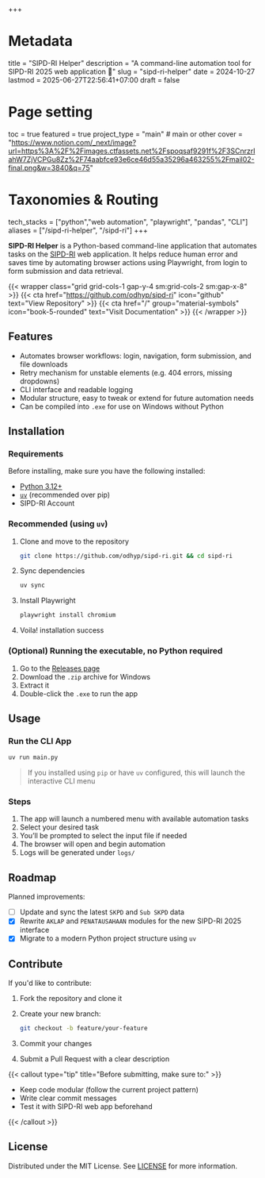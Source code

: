 +++
# Metadata
title = "SIPD-RI Helper"
description = "A command-line automation tool for SIPD-RI 2025 web application 💼"
slug = "sipd-ri-helper"
date = 2024-10-27
lastmod = 2025-06-27T22:56:41+07:00
draft = false

# Page setting
toc = true
featured = true
project_type = "main" # main or other
cover = "https://www.notion.com/_next/image?url=https%3A%2F%2Fimages.ctfassets.net%2Fspoqsaf9291f%2F3SCnrzrIahW7ZjVCPGu8Zz%2F74aabfce93e6ce46d55a35296a463255%2Fmail02-final.png&w=3840&q=75"

# Taxonomies & Routing
tech_stacks = ["python","web automation", "playwright", "pandas", "CLI"]
aliases = ["/sipd-ri-helper", "/sipd-ri"]
+++

**SIPD-RI Helper** is a Python-based command-line application that automates tasks on the [SIPD-RI](https://sipd.kemendagri.go.id/landing) web application. It helps reduce human error and saves time by automating browser actions using Playwright, from login to form submission and data retrieval.

{{< wrapper class="grid grid-cols-1 gap-y-4 sm:grid-cols-2 sm:gap-x-8" >}}
{{< cta href="https://github.com/odhyp/sipd-ri" icon="github" text="View Repository" >}}
{{< cta href="/" group="material-symbols" icon="book-5-rounded" text="Visit Documentation" >}}
{{< /wrapper >}}

## Features

- Automates browser workflows: login, navigation, form submission, and file downloads
- Retry mechanism for unstable elements (e.g. 404 errors, missing dropdowns)
- CLI interface and readable logging
- Modular structure, easy to tweak or extend for future automation needs
- Can be compiled into `.exe` for use on Windows without Python

## Installation

### Requirements

Before installing, make sure you have the following installed:

- [Python 3.12+](https://www.python.org/downloads/)
- [`uv`](https://github.com/astral-sh/uv) (recommended over pip)
- SIPD-RI Account

### Recommended (using `uv`)

1. Clone and move to the repository

   ```bash
   git clone https://github.com/odhyp/sipd-ri.git && cd sipd-ri
   ```

2. Sync dependencies

   ```bash
   uv sync
   ```

3. Install Playwright

   ```bash
   playwright install chromium
   ```

4. Voila! installation success

### (Optional) Running the executable, no Python required

1. Go to the [Releases page](https://github.com/odhyp/sipd-ri/releases)
2. Download the `.zip` archive for Windows
3. Extract it
4. Double-click the `.exe` to run the app

## Usage

### Run the CLI App

```bash
uv run main.py
```

> If you installed using `pip` or have `uv` configured, this will launch the interactive CLI menu

### Steps

1. The app will launch a numbered menu with available automation tasks
2. Select your desired task
3. You’ll be prompted to select the input file if needed
4. The browser will open and begin automation
5. Logs will be generated under `logs/`

## Roadmap

Planned improvements:

- [ ] Update and sync the latest `SKPD` and `Sub SKPD` data
- [x] Rewrite `AKLAP` and `PENATAUSAHAAN` modules for the new SIPD-RI 2025 interface
- [x] Migrate to a modern Python project structure using `uv`

## Contribute

If you'd like to contribute:

1. Fork the repository and clone it
2. Create your new branch:

   ```bash
   git checkout -b feature/your-feature
   ```

3. Commit your changes
4. Submit a Pull Request with a clear description

{{< callout type="tip" title="Before submitting, make sure to:" >}}

- Keep code modular (follow the current project pattern)
- Write clear commit messages
- Test it with SIPD-RI web app beforehand

{{< /callout >}}

## License

Distributed under the MIT License. See [LICENSE](https://github.com/odhyp/sipd-ri/blob/master/LICENSE) for more information.
